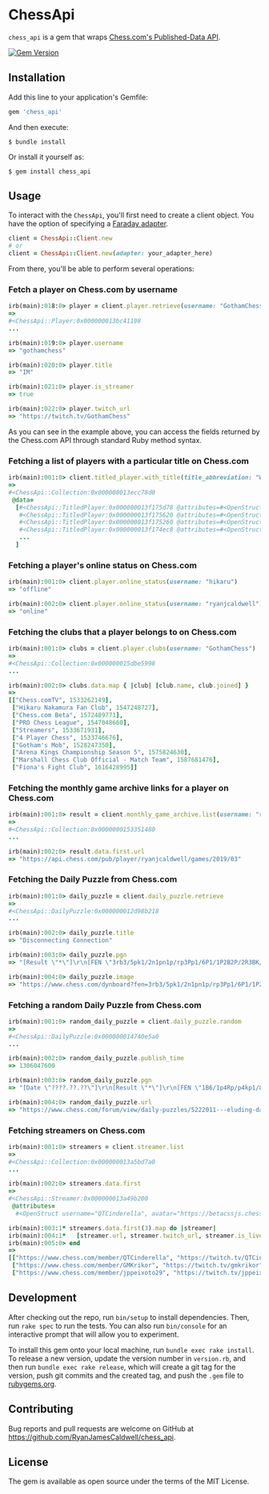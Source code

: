 # ChessApi

`chess_api` is a gem that wraps [Chess.com's Published-Data API](https://www.chess.com/news/view/published-data-api).

[![Gem Version](https://badge.fury.io/rb/chess_api.svg)](https://badge.fury.io/rb/chess_api)
## Installation

Add this line to your application's Gemfile:

```ruby
gem 'chess_api'
```

And then execute:

    $ bundle install

Or install it yourself as:

    $ gem install chess_api

## Usage

To interact with the `ChessApi`, you'll first need to create a client object. You have the option of specifying a [Faraday adapter](https://lostisland.github.io/faraday/adapters/).

```ruby
client = ChessApi::Client.new
# or
client = ChessApi::Client.new(adapter: your_adapter_here)
```

From there, you'll be able to perform several operations:

### Fetch a player on Chess.com by username

```ruby
irb(main):018:0> player = client.player.retrieve(username: "GothamChess")
=>
#<ChessApi::Player:0x000000013bc41198
...

irb(main):019:0> player.username
=> "gothamchess"

irb(main):020:0> player.title
=> "IM"

irb(main):021:0> player.is_streamer
=> true

irb(main):022:0> player.twitch_url
=> "https://twitch.tv/GothamChess"
```

As you can see in the example above, you can access the fields returned by the Chess.com API through standard Ruby method syntax.

### Fetching a list of players with a particular title on Chess.com

```ruby
irb(main):001:0> client.titled_player.with_title(title_abbreviation: "WGM")
=>
#<ChessApi::Collection:0x000000013ecc78d0
 @data=
  [#<ChessApi::TitledPlayer:0x000000013f175d78 @attributes=#<OpenStruct username="abrahamyan-la">>,
   #<ChessApi::TitledPlayer:0x000000013f175620 @attributes=#<OpenStruct username="adriananikolova">>,
   #<ChessApi::TitledPlayer:0x000000013f175260 @attributes=#<OpenStruct username="advantagelucy">>,
   #<ChessApi::TitledPlayer:0x000000013f174ec8 @attributes=#<OpenStruct username="ahachess">>,
   ...
  ]
```

### Fetching a player's online status on Chess.com
```ruby
irb(main):001:0> client.player.online_status(username: "hikaru")
=> "offline"

irb(main):002:0> client.player.online_status(username: "ryanjcaldwell")
=> "online"
```

### Fetching the clubs that a player belongs to on Chess.com
```ruby
irb(main):001:0> clubs = client.player.clubs(username: "GothamChess")
=>
#<ChessApi::Collection:0x000000015dbe5998
...

irb(main):002:0> clubs.data.map { |club| [club.name, club.joined] }
=>
[["Chess.comTV", 1533262149],
 ["Hikaru Nakamura Fan Club", 1547248727],
 ["Chess.com Beta", 1572489771],
 ["PRO Chess League", 1547048660],
 ["Streamers", 1533671931],
 ["4 Player Chess", 1533746676],
 ["Gotham's Mob", 1528247350],
 ["Arena Kings Championship Season 5", 1575824630],
 ["Marshall Chess Club Official - Match Team", 1587681476],
 ["Fiona's Fight Club", 1616428995]]
```

### Fetching the monthly game archive links for a player on Chess.com
```ruby
irb(main):001:0> result = client.monthly_game_archive.list(username: "ryanjcaldwell")
=>
#<ChessApi::Collection:0x0000000153351480
...

irb(main):002:0> result.data.first.url
=> "https://api.chess.com/pub/player/ryanjcaldwell/games/2019/03"
```

### Fetching the Daily Puzzle from Chess.com
```ruby
irb(main):001:0> daily_puzzle = client.daily_puzzle.retrieve
=>
#<ChessApi::DailyPuzzle:0x000000012d98b218
...

irb(main):002:0> daily_puzzle.title
=> "Disconnecting Connection"

irb(main):003:0> daily_puzzle.pgn
=> "[Result \"*\"]\r\n[FEN \"3rb3/5pk1/2n1pn1p/rp3Pp1/6P1/1P2B2P/2R3BK/R3N3 w - - 0 1\"]\r\n\r\n1.Rxa5 Nxa5 2.Bb6 Rd1 3.Bxa5 *"

irb(main):004:0> daily_puzzle.image
=> "https://www.chess.com/dynboard?fen=3rb3/5pk1/2n1pn1p/rp3Pp1/6P1/1P2B2P/2R3BK/R3N3%20w%20-%20-%200%201&size=2"
```

### Fetching a random Daily Puzzle from Chess.com
```ruby
irb(main):001:0> random_daily_puzzle = client.daily_puzzle.random
=>
#<ChessApi::DailyPuzzle:0x000000014740e5a0
...

irb(main):002:0> random_daily_puzzle.publish_time
=> 1306047600

irb(main):003:0> random_daily_puzzle.pgn
=> "[Date \"????.??.??\"]\r\n[Result \"*\"]\r\n[FEN \"1B6/1p4Rp/p4kp1/8/8/8/Pr4PP/6K1 b - - 0 1\"]\r\n\r\n1...Rb1+ 2. Kf2 Kxg7\r\n*"

irb(main):004:0> random_daily_puzzle.url
=> "https://www.chess.com/forum/view/daily-puzzles/5222011---eluding-danger"
```

### Fetching streamers on Chess.com
```ruby
irb(main):001:0> streamers = client.streamer.list
=>
#<ChessApi::Collection:0x000000013a5bd7a0
...

irb(main):002:0> streamers.data.first
=>
#<ChessApi::Streamer:0x000000013a49b200
 @attributes=
  #<OpenStruct username="QTCinderella", avatar="https://betacssjs.chesscomfiles.com/bundles/web/images/noavatar_l.84a92436.gif", twitch_url="https://twitch.tv/QTCinderella", url="https://www.chess.com/member/QTCinderella", is_live=true>>

irb(main):003:1* streamers.data.first(3).map do |streamer|
irb(main):004:1*   [streamer.url, streamer.twitch_url, streamer.is_live]
irb(main):005:0> end
=>
[["https://www.chess.com/member/QTCinderella", "https://twitch.tv/QTCinderella", true],
 ["https://www.chess.com/member/GMKrikor", "https://twitch.tv/gmkrikor", true],
 ["https://www.chess.com/member/jppeixoto29", "https://twitch.tv/jppeixoto29", true]]
```

## Development

After checking out the repo, run `bin/setup` to install dependencies. Then, run `rake spec` to run the tests. You can also run `bin/console` for an interactive prompt that will allow you to experiment.

To install this gem onto your local machine, run `bundle exec rake install`. To release a new version, update the version number in `version.rb`, and then run `bundle exec rake release`, which will create a git tag for the version, push git commits and the created tag, and push the `.gem` file to [rubygems.org](https://rubygems.org).

## Contributing

Bug reports and pull requests are welcome on GitHub at https://github.com/RyanJamesCaldwell/chess_api.


## License

The gem is available as open source under the terms of the MIT License.
